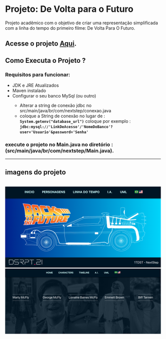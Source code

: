 # Projeto: De Volta para o Futuro
<p>Projeto acadêmico com o objetivo de criar uma representação simplificada com a linha do tempo do primeiro filme: De Volta Para O Futuro.</p>

## Acesse o projeto [Aqui](https://disrupt21.herokuapp.com).
<h2>Como Executa o Projeto ?</h2>
<h3>Requisitos para funcionar:</h3>
<ul>
    <li>JDK e JRE Atualizados</li>
    <li>Maven instalado</li>
    <li>Configurar o seu banco MySql (ou outro)</li>
        <ul>
            <li>Alterar a string de conexão jdbc no src/main/java/br/com/nextstep/conexao.java</li>
            <li>coloque a String de conexão no lugar de : <b><code>System.getenv("database_url")</code></b> coloque por exemplo : <b><code>jdbc:mysql://'LinkDeAcesso'/'NomeDoBanco'?user='Usuario'&password='Senha'</code></b></li>
        </ul>
</ul>

### execute o projeto no Main.java no diretório :  (src/main/java/br/com/nextstep/Main.java).
___
## imagens do projeto

<br>
<img src="./project_img/img1.png">
<br>
<img src="./project_img/img2.png">
<br>


